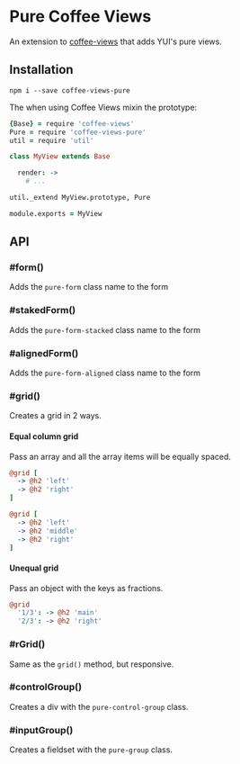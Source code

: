 Pure Coffee Views
=================

An extension to [coffee-views](https://github.com/johngeorgewright/coffee-views) that adds YUI's pure views.

Installation
------------

`npm i --save coffee-views-pure`

The when using Coffee Views mixin the prototype:

```coffee
{Base} = require 'coffee-views'
Pure = require 'coffee-views-pure'
util = require 'util'

class MyView extends Base

  render: ->
    # ...

util._extend MyView.prototype, Pure

module.exports = MyView
```

API
---

### #form()

Adds the `pure-form` class name to the form

### #stakedForm()

Adds the `pure-form-stacked` class name to the form

### #alignedForm()

Adds the `pure-form-aligned` class name to the form

### #grid()

Creates a grid in 2 ways.

#### Equal column grid

Pass an array and all the array items will be equally spaced.

```coffee
@grid [
  -> @h2 'left'
  -> @h2 'right'
]

@grid [
  -> @h2 'left'
  -> @h2 'middle'
  -> @h2 'right'
]
```

#### Unequal grid

Pass an object with the keys as fractions.

```coffee
@grid
  '1/3': -> @h2 'main'
  '2/3': -> @h2 'right'
```

### #rGrid()

Same as the `grid()` method, but responsive.

### #controlGroup()

Creates a div with the `pure-control-group` class.

### #inputGroup()

Creates a fieldset with the `pure-group` class.

